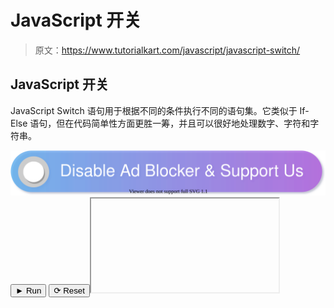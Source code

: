 # JavaScript 开关

> 原文：<https://www.tutorialkart.com/javascript/javascript-switch/>

## JavaScript 开关

JavaScript Switch 语句用于根据不同的条件执行不同的语句集。它类似于 If-Else 语句，但在代码简单性方面更胜一筹，并且可以很好地处理数字、字符和字符串。

[![](img/925da31b32d6bc3827932f6c8afb11bb.png)](https://www.tutorialkart.com/)<button class="coderun" onclick="submitCode_0()">► Run</button> <button class="codereset" onclick="resetCode_0()">⟳ Reset</button><iframe id="output_0" onload="resizeIframe(this)">&#13; </div>&#13; </div>&#13; </div> &#13; &#13; </div>&#13; <script>&amp;#13; let initValue_0='';&amp;#13; let html_editor_0;&amp;#13; let render_0 = function() {&amp;#13; let source = html_editor_0.getValue();&amp;#13; &amp;#13; let iframe = document.querySelector('#output_0'),&amp;#13; iframe_doc = iframe.contentDocument;&amp;#13; &amp;#13; iframe_doc.open();&amp;#13; iframe_doc.write(source);&amp;#13; iframe_doc.close();&amp;#13; };&amp;#13; &amp;#13; html_editor_0 = CodeMirror.fromTextArea(document.getElementById("code_0"), {&amp;#13; lineNumbers: false,&amp;#13; mode: "htmlmixed",&amp;#13; theme: "tk"&amp;#13; });&amp;#13; &amp;#13; // SETTING CODE EDITORS INITIAL CONTENT&amp;#13; $initValue_0 = html_editor_0.getValue();&amp;#13; render_0();&amp;#13; &amp;#13; function resetCode_0() {&amp;#13; html_editor_0.setValue($initValue_0);&amp;#13; render_0();&amp;#13; }&amp;#13; function submitCode_0() {&amp;#13; render_0();&amp;#13; }&amp;#13; </script> <p><strong>注意</strong>:请注意每个<strong>案例</strong>块的末尾都有<strong>中断</strong>语句。未提供 break 语句会导致 switch 语句不中断。<strong>这使得后续的 case 块被执行</strong>。</p> <p>下面的示例演示了这种情况，其中 switch 语句中的 case 块不使用 break。</p> <p class="pb"><strong>index.html</strong></p> <div class="pre_container">&#13; <div class="textareacontainer">&#13; <div class="textarea">&#13; <div class="html textareawrapper">&#13; <textarea name="html" id="code_1"> <h1>JavaScript Switch 语句示例</h1> <p id="message"/> <script> &amp;lt;!-- your JavaScript goes here --&amp;gt; &amp;lt;!-- try changing the data in "value" and run --&amp;gt; var value=2; var message=''; switch(value){ case 1: message += "Value is 1."; case 2: message += "Value is 2."; message += " This is second statement."; case 3: message += "Value is 3."; default : message += "Value is default." } document.getElementById("message").innerHTML = message; </script> </textarea>&#13; </div> &#13; </div> &#13; </div>&#13; <div class="controls">&#13; <button class="coderun" onclick="submitCode_1()"><span>►</span> Run</button>&#13; <button class="codereset" onclick="resetCode_1()"><span>⟳</span> Reset</button>&#13; </div>&#13; <div class="iframecontainer">&#13; <div class="iframe">&#13; <div class="iframewrapper">&#13; <iframe id="output_1" onload="resizeIframe(this)"/>&#13; </div>&#13; </div>&#13; </div> &#13; &#13; </div>&#13; <script>&amp;#13; let initValue_1='';&amp;#13; let html_editor_1;&amp;#13; let render_1 = function() {&amp;#13; let source = html_editor_1.getValue();&amp;#13; &amp;#13; let iframe = document.querySelector('#output_1'),&amp;#13; iframe_doc = iframe.contentDocument;&amp;#13; &amp;#13; iframe_doc.open();&amp;#13; iframe_doc.write(source);&amp;#13; iframe_doc.close();&amp;#13; };&amp;#13; &amp;#13; html_editor_1 = CodeMirror.fromTextArea(document.getElementById("code_1"), {&amp;#13; lineNumbers: false,&amp;#13; mode: "htmlmixed",&amp;#13; theme: "tk"&amp;#13; });&amp;#13; &amp;#13; // SETTING CODE EDITORS INITIAL CONTENT&amp;#13; $initValue_1 = html_editor_1.getValue();&amp;#13; render_1();&amp;#13; &amp;#13; function resetCode_1() {&amp;#13; html_editor_1.setValue($initValue_1);&amp;#13; render_1();&amp;#13; }&amp;#13; function submitCode_1() {&amp;#13; render_1();&amp;#13; }&amp;#13; </script> <h3>结论</h3> <p>在本<a href="https://www.tutorialkart.com/javascript/"> JavaScript 教程</a>中，我们通过示例学习了 JavaScript <strong> Switch </strong>语句的语法和工作方式。</p> </body> </html></iframe>